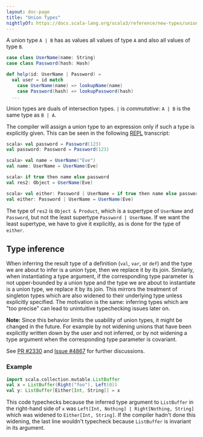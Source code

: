 ```yaml
---
layout: doc-page
title: "Union Types"
nightlyOf: https://docs.scala-lang.org/scala3/reference/new-types/union-types.html
---
```


A union type `A | B` has as values all values of type `A` and also all values of type `B`.


```scala
case class UserName(name: String)
case class Password(hash: Hash)

def help(id: UserName | Password) =
  val user = id match
    case UserName(name) => lookupName(name)
    case Password(hash) => lookupPassword(hash)
  ...
```

Union types are duals of intersection types. `|` is _commutative_:
`A | B` is the same type as `B | A`.

The compiler will assign a union type to an expression only if such a
type is explicitly given. This can be seen in the following [REPL](https://docs.scala-lang.org/overviews/repl/overview.html) transcript:

```scala
scala> val password = Password(123)
val password: Password = Password(123)

scala> val name = UserName("Eve")
val name: UserName = UserName(Eve)

scala> if true then name else password
val res2: Object = UserName(Eve)

scala> val either: Password | UserName = if true then name else password
val either: Password | UserName = UserName(Eve)
```

The type of `res2` is `Object & Product`, which is a supertype of
`UserName` and `Password`, but not the least supertype `Password |
UserName`.  If we want the least supertype, we have to give it
explicitly, as is done for the type of `either`.

## Type inference

When inferring the result type of a definition (`val`, `var`, or `def`) and the
type we are about to infer is a union type, then we replace it by its join.
Similarly, when instantiating a type argument, if the corresponding type
parameter is not upper-bounded by a union type and the type we are about to
instantiate is a union type, we replace it by its join. This mirrors the
treatment of singleton types which are also widened to their underlying type
unless explicitly specified. The motivation is the same: inferring types
which are "too precise" can lead to unintuitive typechecking issues later on.

**Note:** Since this behavior limits the usability of union types, it might
be changed in the future. For example by not widening unions that have been
explicitly written down by the user and not inferred, or by not widening a type
argument when the corresponding type parameter is covariant.

See [PR #2330](https://github.com/lampepfl/dotty/pull/2330) and
[Issue #4867](https://github.com/lampepfl/dotty/issues/4867) for further discussions.

### Example

```scala
import scala.collection.mutable.ListBuffer
val x = ListBuffer(Right("foo"), Left(0))
val y: ListBuffer[Either[Int, String]] = x
```

This code typechecks because the inferred type argument to `ListBuffer` in the
right-hand side of `x` was `Left[Int, Nothing] | Right[Nothing, String]` which
was widened to `Either[Int, String]`. If the compiler hadn't done this widening,
the last line wouldn't typecheck because `ListBuffer` is invariant in its
argument.

